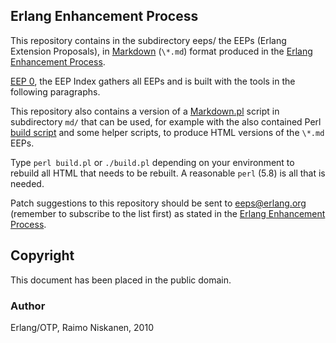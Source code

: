 Erlang Enhancement Process
--------------------------

This repository contains in the subdirectory eeps/ the EEPs (Erlang
Extension Proposals), in [Markdown][MD] (`\*.md`) format produced in the
[Erlang Enhancement Process][EEP].

[EEP 0][], the EEP Index gathers all EEPs and is built with the tools
in the following paragraphs.

This repository also contains a version of a [Markdown.pl][] script in
subdirectory `md/` that can be used, for example with the also contained
Perl [build script][build.pl] and some helper scripts,
to produce HTML versions of the `\*.md` EEPs.

Type `perl build.pl` or `./build.pl` depending on your environment to
rebuild all HTML that needs to be rebuilt. A reasonable `perl` (5.8)
is all that is needed.

Patch suggestions to this repository should be sent to <eeps@erlang.org>
(remember to subscribe to the list first) as stated in the
[Erlang Enhancement Process][EEP].



[MD]: http://daringfireball.net/projects/markdown/
    "The Markdown Project"

[Markdown.pl]: md/Markdown.pl
    "Markdown.pl"

[EEP]: http://www.erlang.org/eep.html
    "Erlang Enhancement Process"

[build.pl]: build.pl
    "Perl build script to overcome Makefile inportability"

[EEP 0]: http://erlang.org/eep/eeps/eep-0000.html
    "EEP 0: Index of EEPS"


Copyright
---------

This document has been placed in the public domain.

### Author
Erlang/OTP, Raimo Niskanen, 2010



[EmacsVar]: <> "Local Variables:"
[EmacsVar]: <> "mode: indented-text"
[EmacsVar]: <> "indent-tabs-mode: nil"
[EmacsVar]: <> "sentence-end-double-space: t"
[EmacsVar]: <> "fill-column: 70"
[EmacsVar]: <> "coding: utf-8"
[EmacsVar]: <> "End:"

